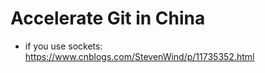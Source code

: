 # Accelerate Git in China

- if you use sockets: <https://www.cnblogs.com/StevenWind/p/11735352.html>
